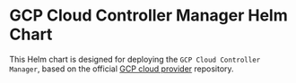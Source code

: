 # GCP Cloud Controller Manager Helm Chart

This Helm chart is designed for deploying the `GCP Cloud Controller Manager`, based on the official
[GCP cloud provider](https://github.com/kubernetes/cloud-provider-gcp) repository.
